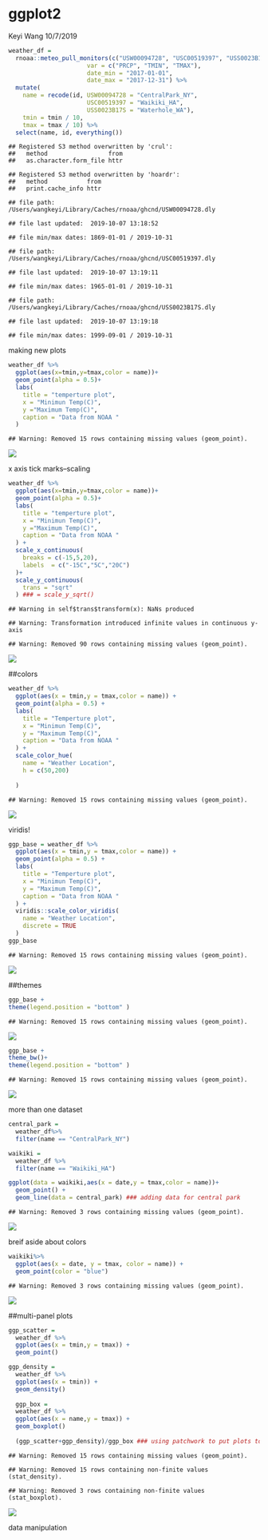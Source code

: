 ggplot2
================
Keyi Wang
10/7/2019

``` r
weather_df = 
  rnoaa::meteo_pull_monitors(c("USW00094728", "USC00519397", "USS0023B17S"),
                      var = c("PRCP", "TMIN", "TMAX"), 
                      date_min = "2017-01-01",
                      date_max = "2017-12-31") %>%
  mutate(
    name = recode(id, USW00094728 = "CentralPark_NY", 
                      USC00519397 = "Waikiki_HA",
                      USS0023B17S = "Waterhole_WA"),
    tmin = tmin / 10,
    tmax = tmax / 10) %>%
  select(name, id, everything())
```

    ## Registered S3 method overwritten by 'crul':
    ##   method                 from
    ##   as.character.form_file httr

    ## Registered S3 method overwritten by 'hoardr':
    ##   method           from
    ##   print.cache_info httr

    ## file path:          /Users/wangkeyi/Library/Caches/rnoaa/ghcnd/USW00094728.dly

    ## file last updated:  2019-10-07 13:18:52

    ## file min/max dates: 1869-01-01 / 2019-10-31

    ## file path:          /Users/wangkeyi/Library/Caches/rnoaa/ghcnd/USC00519397.dly

    ## file last updated:  2019-10-07 13:19:11

    ## file min/max dates: 1965-01-01 / 2019-10-31

    ## file path:          /Users/wangkeyi/Library/Caches/rnoaa/ghcnd/USS0023B17S.dly

    ## file last updated:  2019-10-07 13:19:18

    ## file min/max dates: 1999-09-01 / 2019-10-31

making new plots

``` r
weather_df %>%
  ggplot(aes(x=tmin,y=tmax,color = name))+
  geom_point(alpha = 0.5)+
  labs(
    title = "temperture plot",
    x = "Minimun Temp(C)",
    y ="Maximum Temp(C)",
    caption = "Data from NOAA "
  )
```

    ## Warning: Removed 15 rows containing missing values (geom_point).

![](ggplot2_files/figure-gfm/unnamed-chunk-1-1.png)<!-- -->

x axis tick marks–scaling

``` r
weather_df %>%
  ggplot(aes(x=tmin,y=tmax,color = name))+
  geom_point(alpha = 0.5)+
  labs(
    title = "temperture plot",
    x = "Minimun Temp(C)",
    y ="Maximum Temp(C)",
    caption = "Data from NOAA "
  ) +
  scale_x_continuous(
    breaks = c(-15,5,20),
    labels  = c("-15C","5C","20C")
  )+
  scale_y_continuous(
    trans = "sqrt"
  ) ### = scale_y_sqrt()
```

    ## Warning in self$trans$transform(x): NaNs produced

    ## Warning: Transformation introduced infinite values in continuous y-axis

    ## Warning: Removed 90 rows containing missing values (geom_point).

![](ggplot2_files/figure-gfm/unnamed-chunk-2-1.png)<!-- -->

\#\#colors

``` r
weather_df %>%
  ggplot(aes(x = tmin,y = tmax,color = name)) +
  geom_point(alpha = 0.5) +
  labs(
    title = "Temperture plot",
    x = "Minimun Temp(C)",
    y = "Maximum Temp(C)",
    caption = "Data from NOAA "
  ) +
  scale_color_hue(
    name = "Weather Location",
    h = c(50,200)
    
  )
```

    ## Warning: Removed 15 rows containing missing values (geom_point).

![](ggplot2_files/figure-gfm/unnamed-chunk-3-1.png)<!-- -->

viridis\!

``` r
ggp_base = weather_df %>%
  ggplot(aes(x = tmin,y = tmax,color = name)) +
  geom_point(alpha = 0.5) +
  labs(
    title = "Temperture plot",
    x = "Minimun Temp(C)",
    y = "Maximum Temp(C)",
    caption = "Data from NOAA "
  ) +
  viridis::scale_color_viridis(
    name = "Weather Location", 
    discrete = TRUE
  )
ggp_base
```

    ## Warning: Removed 15 rows containing missing values (geom_point).

![](ggplot2_files/figure-gfm/unnamed-chunk-4-1.png)<!-- -->

\#\#themes

``` r
ggp_base +
theme(legend.position = "bottom" )
```

    ## Warning: Removed 15 rows containing missing values (geom_point).

![](ggplot2_files/figure-gfm/unnamed-chunk-5-1.png)<!-- -->

``` r
ggp_base +
theme_bw()+
theme(legend.position = "bottom" )
```

    ## Warning: Removed 15 rows containing missing values (geom_point).

![](ggplot2_files/figure-gfm/unnamed-chunk-6-1.png)<!-- -->

more than one dataset

``` r
central_park =
  weather_df%>%
  filter(name == "CentralPark_NY")

waikiki = 
  weather_df %>%
  filter(name == "Waikiki_HA")

ggplot(data = waikiki,aes(x = date,y = tmax,color = name))+
  geom_point() +
  geom_line(data = central_park) ### adding data for central park
```

    ## Warning: Removed 3 rows containing missing values (geom_point).

![](ggplot2_files/figure-gfm/unnamed-chunk-7-1.png)<!-- -->

breif aside about colors

``` r
waikiki%>%
  ggplot(aes(x = date, y = tmax, color = name)) +
  geom_point(color = "blue")
```

    ## Warning: Removed 3 rows containing missing values (geom_point).

![](ggplot2_files/figure-gfm/unnamed-chunk-8-1.png)<!-- -->

\#\#multi-panel plots

``` r
ggp_scatter = 
  weather_df %>%
  ggplot(aes(x = tmin,y = tmax)) +
  geom_point()

ggp_density = 
  weather_df %>%
  ggplot(aes(x = tmin)) +
  geom_density()
  
  ggp_box = 
  weather_df %>%
  ggplot(aes(x = name,y = tmax)) +
  geom_boxplot()
  
  (ggp_scatter+ggp_density)/ggp_box ### using patchwork to put plots together
```

    ## Warning: Removed 15 rows containing missing values (geom_point).

    ## Warning: Removed 15 rows containing non-finite values (stat_density).

    ## Warning: Removed 3 rows containing non-finite values (stat_boxplot).

![](ggplot2_files/figure-gfm/unnamed-chunk-9-1.png)<!-- -->

data manipulation
